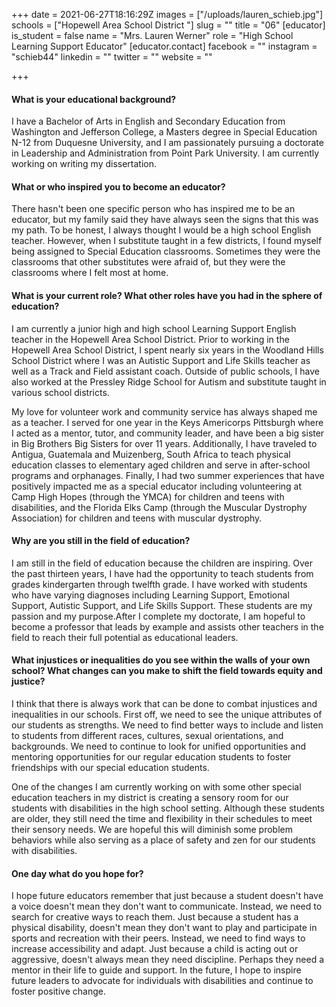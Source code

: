 +++
date = 2021-06-27T18:16:29Z
images = ["/uploads/lauren_schieb.jpg"]
schools = ["Hopewell Area School District "]
slug = ""
title = "06"
[educator]
is_student = false
name = "Mrs. Lauren Werner"
role = "High School Learning Support Educator"
[educator.contact]
facebook = ""
instagram = "schieb44"
linkedin = ""
twitter = ""
website = ""

+++
#### What is your educational background?

I have a Bachelor of Arts in English and Secondary Education from Washington and Jefferson College, a Masters degree in Special Education N-12 from Duquesne University, and I am passionately pursuing a doctorate in Leadership and Administration from Point Park University. I am currently working on writing my dissertation.

#### What or who inspired you to become an educator?

There hasn't been one specific person who has inspired me to be an educator, but my family said they have always seen the signs that this was my path. To be honest, I always thought I would be a high school English teacher. However,  when I substitute taught in a few districts, I found myself being assigned to Special Education classrooms. Sometimes they were the classrooms that other substitutes were afraid of, but they were the classrooms where I felt most at home.

#### What is your current role? What other roles have you had in the sphere of education?

I am currently a junior high and high school Learning Support English teacher in the Hopewell Area School District. Prior to working in the Hopewell Area School District, I spent nearly six years in the Woodland Hills School District where I was an Autistic Support and Life Skills teacher as well as a Track and Field assistant coach. Outside of public schools, I have also worked at the Pressley Ridge School for Autism and substitute taught in various school districts.

My love for volunteer work and community service has always shaped me as a teacher. I served for one year in the Keys Americorps Pittsburgh where I acted as a mentor, tutor, and community leader, and have been a big sister in Big Brothers Big Sisters for over 11 years. Additionally, I have traveled to Antigua, Guatemala and Muizenberg, South Africa to teach physical education classes to elementary aged children and serve in after-school programs and orphanages. Finally, I had two summer experiences that have positively impacted me as a special educator including volunteering at Camp High Hopes (through the YMCA) for children and teens with disabilities, and the Florida Elks Camp (through the Muscular Dystrophy Association) for children and teens with muscular dystrophy.

#### Why are you still in the field of education?

I am still in the field of education because the children are inspiring. Over the past thirteen years, I have had the opportunity to teach students from grades kindergarten through twelfth grade. I have worked with students who have varying diagnoses including Learning Support, Emotional Support, Autistic Support, and Life Skills Support. These students are my passion and my purpose.After I complete my doctorate, I am hopeful to become a professor that leads by example and assists other teachers in the field to reach their full potential as educational leaders.

#### What injustices or inequalities do you see within the walls of your own school? What changes can you make to shift the field towards equity and justice?

I think that there is always work that can be done to combat injustices and inequalities in our schools. First off, we need to see the unique attributes of our students as strengths. We need to find better ways to include and listen to students from different races, cultures, sexual orientations, and backgrounds. We need to continue to look for unified opportunities and mentoring opportunities for our regular education students to foster friendships with our special education students.

One of the changes I am currently working on with some other special education teachers in my district is creating a sensory room for our students with disabilities in the high school setting. Although these students are older, they still need the time and flexibility in their schedules to meet their sensory needs. We are hopeful this will diminish some problem behaviors while also serving as a place of safety and zen for our students with disabilities.

#### One day what do you hope for?

I hope future educators remember that just because a student doesn't have a voice doesn't mean they don't want to communicate. Instead, we need to search for creative ways to reach them. Just because a student has a physical disability, doesn't mean they don't want to play and participate in sports and recreation with their peers. Instead, we need to find ways to increase accessibility and adapt. Just because a child is acting out or aggressive, doesn't always mean they need discipline. Perhaps they need a mentor in their life to guide and support. In the future, I hope to inspire future leaders to advocate for individuals with disabilities and continue to foster positive change.